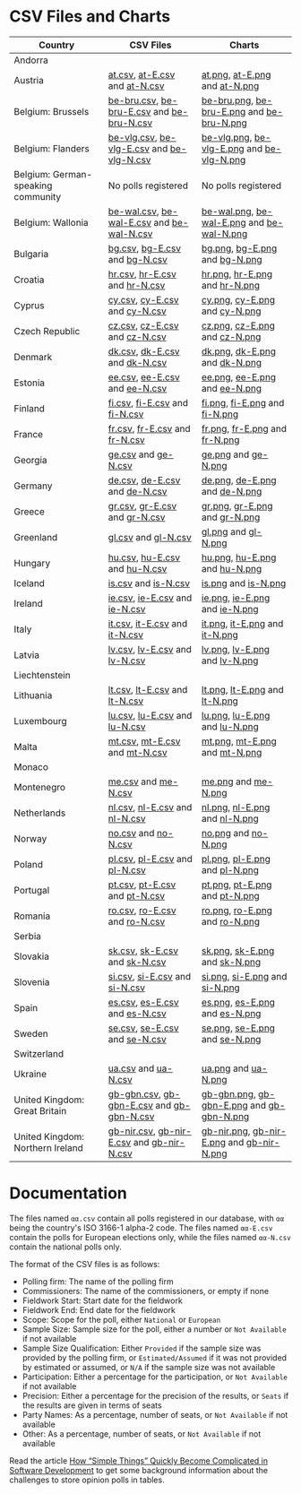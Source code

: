
# CSV Files and Charts

| Country                            | CSV Files                                                                               | Charts                                                                                  |
|------------------------------------|-----------------------------------------------------------------------------------------|-----------------------------------------------------------------------------------------|
| Andorra                            |
| Austria                            | [at.csv](at.csv), [at-E.csv](at-E.csv) and [at-N.csv](at-N.csv)                         | [at.png](at.png), [at-E.png](at-E.png) and [at-N.png](at-N.png)                         |
| Belgium: Brussels                  | [be-bru.csv](be-bru.csv), [be-bru-E.csv](be-bru-E.csv) and [be-bru-N.csv](be-bru-N.csv) | [be-bru.png](be-bru.png), [be-bru-E.png](be-bru-E.png) and [be-bru-N.png](be-bru-N.png) |
| Belgium: Flanders                  | [be-vlg.csv](be-vlg.csv), [be-vlg-E.csv](be-vlg-E.csv) and [be-vlg-N.csv](be-vlg-N.csv) | [be-vlg.png](be-vlg.png), [be-vlg-E.png](be-vlg-E.png) and [be-vlg-N.png](be-vlg-N.png) |
| Belgium: German-speaking community | No polls registered                                                                     | No polls registered                                                                     |
| Belgium: Wallonia                  | [be-wal.csv](be-wal.csv), [be-wal-E.csv](be-wal-E.csv) and [be-wal-N.csv](be-wal-N.csv) | [be-wal.png](be-wal.png), [be-wal-E.png](be-wal-E.png) and [be-wal-N.png](be-wal-N.png) |
| Bulgaria                           | [bg.csv](bg.csv), [bg-E.csv](bg-E.csv) and [bg-N.csv](bg-N.csv)                         | [bg.png](bg.png), [bg-E.png](bg-E.png) and [bg-N.png](bg-N.png)                         |
| Croatia                            | [hr.csv](hr.csv), [hr-E.csv](hr-E.csv) and [hr-N.csv](hr-N.csv)                         | [hr.png](hr.png), [hr-E.png](hr-E.png) and [hr-N.png](hr-N.png)                         |
| Cyprus                             | [cy.csv](cy.csv), [cy-E.csv](cy-E.csv) and [cy-N.csv](cy-N.csv)                         | [cy.png](cy.png), [cy-E.png](cy-E.png) and [cy-N.png](cy-N.png)                         |
| Czech Republic                     | [cz.csv](cz.csv), [cz-E.csv](cz-E.csv) and [cz-N.csv](cz-N.csv)                         | [cz.png](cz.png), [cz-E.png](cz-E.png) and [cz-N.png](cz-N.png)                         |
| Denmark                            | [dk.csv](dk.csv), [dk-E.csv](dk-E.csv) and [dk-N.csv](dk-N.csv)                         | [dk.png](dk.png), [dk-E.png](dk-E.png) and [dk-N.png](dk-N.png)                         |
| Estonia                            | [ee.csv](ee.csv), [ee-E.csv](ee-E.csv) and [ee-N.csv](ee-N.csv)                         | [ee.png](ee.png), [ee-E.png](ee-E.png) and [ee-N.png](ee-N.png)                         |
| Finland                            | [fi.csv](fi.csv), [fi-E.csv](fi-E.csv) and [fi-N.csv](fi-N.csv)                         | [fi.png](fi.png), [fi-E.png](fi-E.png) and [fi-N.png](fi-N.png)                         |
| France                             | [fr.csv](fr.csv), [fr-E.csv](fr-E.csv) and [fr-N.csv](fr-N.csv)                         | [fr.png](fr.png), [fr-E.png](fr-E.png) and [fr-N.png](fr-N.png)                         |
| Georgia                            | [ge.csv](ge.csv) and [ge-N.csv](ge-N.csv)                                               | [ge.png](ge.png) and [ge-N.png](ge-N.png)                                               |
| Germany                            | [de.csv](de.csv), [de-E.csv](de-E.csv) and [de-N.csv](de-N.csv)                         | [de.png](de.png), [de-E.png](de-E.png) and [de-N.png](de-N.png)                         |
| Greece                             | [gr.csv](gr.csv), [gr-E.csv](gr-E.csv) and [gr-N.csv](gr-N.csv)                         | [gr.png](gr.png), [gr-E.png](gr-E.png) and [gr-N.png](gr-N.png)                         |
| Greenland                          | [gl.csv](gl.csv) and [gl-N.csv](gl-N.csv)                                               | [gl.png](gl.png) and [gl-N.png](gl-N.png)                                               |
| Hungary                            | [hu.csv](hu.csv), [hu-E.csv](hu-E.csv) and [hu-N.csv](hu-N.csv)                         | [hu.png](hu.png), [hu-E.png](hu-E.png) and [hu-N.png](hu-N.png)                         |
| Iceland                            | [is.csv](is.csv) and [is-N.csv](is-N.csv)                                               | [is.png](is.png) and [is-N.png](is-N.png)                                               |
| Ireland                            | [ie.csv](ie.csv), [ie-E.csv](ie-E.csv) and [ie-N.csv](ie-N.csv)                         | [ie.png](ie.png), [ie-E.png](ie-E.png) and [ie-N.png](ie-N.png)                         |
| Italy                              | [it.csv](it.csv), [it-E.csv](it-E.csv) and [it-N.csv](it-N.csv)                         | [it.png](it.png), [it-E.png](it-E.png) and [it-N.png](it-N.png)                         |
| Latvia                             | [lv.csv](lv.csv), [lv-E.csv](lv-E.csv) and [lv-N.csv](lv-N.csv)                         | [lv.png](lv.png), [lv-E.png](lv-E.png) and [lv-N.png](lv-N.png)                         |
| Liechtenstein                      |
| Lithuania                          | [lt.csv](lt.csv), [lt-E.csv](lt-E.csv) and [lt-N.csv](lt-N.csv)                         | [lt.png](lt.png), [lt-E.png](lt-E.png) and [lt-N.png](lt-N.png)                         |
| Luxembourg                         | [lu.csv](lu.csv), [lu-E.csv](lu-E.csv) and [lu-N.csv](lu-N.csv)                         | [lu.png](lu.png), [lu-E.png](lu-E.png) and [lu-N.png](lu-N.png)                         |
| Malta                              | [mt.csv](mt.csv), [mt-E.csv](mt-E.csv) and [mt-N.csv](mt-N.csv)                         | [mt.png](mt.png), [mt-E.png](mt-E.png) and [mt-N.png](mt-N.png)                         |
| Monaco                             |
| Montenegro                         | [me.csv](me.csv) and [me-N.csv](me-N.csv)                                               | [me.png](me.png) and [me-N.png](me-N.png)                                               |
| Netherlands                        | [nl.csv](nl.csv), [nl-E.csv](nl-E.csv) and [nl-N.csv](nl-N.csv)                         | [nl.png](nl.png), [nl-E.png](nl-E.png) and [nl-N.png](nl-N.png)                         |
| Norway                             | [no.csv](no.csv) and [no-N.csv](no-N.csv)                                               | [no.png](no.png) and [no-N.png](no-N.png)                                               |
| Poland                             | [pl.csv](pl.csv), [pl-E.csv](pl-E.csv) and [pl-N.csv](pl-N.csv)                         | [pl.png](pl.png), [pl-E.png](pl-E.png) and [pl-N.png](pl-N.png)                         |
| Portugal                           | [pt.csv](pt.csv), [pt-E.csv](pt-E.csv) and [pt-N.csv](pt-N.csv)                         | [pt.png](pt.png), [pt-E.png](pt-E.png) and [pt-N.png](pt-N.png)                         |
| Romania                            | [ro.csv](ro.csv), [ro-E.csv](ro-E.csv) and [ro-N.csv](ro-N.csv)                         | [ro.png](ro.png), [ro-E.png](ro-E.png) and [ro-N.png](ro-N.png)                         |
| Serbia                             |
| Slovakia                           | [sk.csv](sk.csv), [sk-E.csv](sk-E.csv) and [sk-N.csv](sk-N.csv)                         | [sk.png](sk.png), [sk-E.png](sk-E.png) and [sk-N.png](sk-N.png)                         |
| Slovenia                           | [si.csv](si.csv), [si-E.csv](si-E.csv) and [si-N.csv](si-N.csv)                         | [si.png](si.png), [si-E.png](si-E.png) and [si-N.png](si-N.png)                         |
| Spain                              | [es.csv](es.csv), [es-E.csv](es-E.csv) and [es-N.csv](es-N.csv)                         | [es.png](es.png), [es-E.png](es-E.png) and [es-N.png](es-N.png)                         |
| Sweden                             | [se.csv](se.csv), [se-E.csv](se-E.csv) and [se-N.csv](se-N.csv)                         | [se.png](se.png), [se-E.png](se-E.png) and [se-N.png](se-N.png)                         |
| Switzerland                        |
| Ukraine                            | [ua.csv](ua.csv) and [ua-N.csv](ua-N.csv)                                               | [ua.png](ua.png) and [ua-N.png](ua-N.png)                                               |
| United Kingdom: Great Britain      | [gb-gbn.csv](gb-gbn.csv), [gb-gbn-E.csv](gb-gbn-E.csv) and [gb-gbn-N.csv](gb-gbn-N.csv) | [gb-gbn.png](gb-gbn.png), [gb-gbn-E.png](gb-gbn-E.png) and [gb-gbn-N.png](gb-gbn-N.png) |
| United Kingdom: Northern Ireland   | [gb-nir.csv](gb-nir.csv), [gb-nir-E.csv](gb-nir-E.csv) and [gb-nir-N.csv](gb-nir-N.csv) | [gb-nir.png](gb-nir.png), [gb-nir-E.png](gb-nir-E.png) and [gb-nir-N.png](gb-nir-N.png) |

# Documentation

The files named `αα.csv` contain all polls registered in our database, with
`αα` being the country's ISO 3166-1 alpha-2 code. The files named `αα-E.csv`
contain the polls for European elections only, while the files named `αα-N.csv`
contain the national polls only.

The format of the CSV files is as follows:

* Polling firm: The name of the polling firm
* Commissioners: The name of the commissioners, or empty if none
* Fieldwork Start: Start date for the fieldwork
* Fieldwork End: End date for the fieldwork
* Scope: Scope for the poll, either `National` or `European`
* Sample Size: Sample size for the poll, either a number or `Not Available` if not available
* Sample Size Qualification: Either `Provided` if the sample size was provided by the polling firm, or `Estimated/Assumed` if it was not provided by estimated or assumed, or `N/A` if the sample size was not available
* Participation: Either a percentage for the participation, or `Not Available` if not available
* Precision: Either a percentage for the precision of the results, or `Seats` if the results are given in terms of seats
* Party Names: As a percentage, number of seats, or `Not Available` if not available
* Other: As a percentage, number of seats, or `Not Available` if not available

Read the article
[How “Simple Things” Quickly Become Complicated in Software Development](https://medium.com/grensesnittet/how-simple-things-quickly-become-complicated-in-software-development-9cf52233226d)
to get some background information about the challenges to store opinion polls
in tables.
